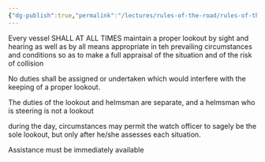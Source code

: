 ```yaml
---
{"dg-publish":true,"permalink":"/lectures/rules-of-the-road/rules-of-the-road-index/rule-5-look-out/","created":"2025-05-26T15:39:08.658-04:00","updated":"2025-05-30T11:15:37.624-04:00"}
---
```



Every vessel SHALL AT ALL TIMES maintain a proper lookout by sight and hearing as well as by all means appropriate in teh prevailing circumstances and conditions so as to make a full appraisal of the situation and of the risk of collision

No duties shall be assigned or undertaken which would interfere with the keeping of a proper lookout.

The duties of the lookout and helmsman are separate, and a helmsman who is steering is not a lookout 

during the day, circumstances may permit the watch officer to sagely be the sole lookout, but only after he/she assesses each situation.

Assistance must be immediately available
